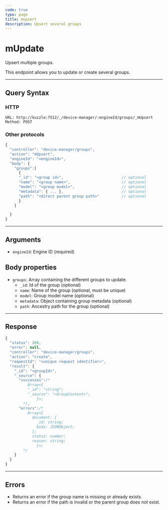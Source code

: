 ```yaml
---
code: true
type: page
title: mupsert
description: Upsert several groups
---
```


# mUpdate

Upsert multiple groups.

This endpoint allows you to update or create several groups.  

---

## Query Syntax

### HTTP

```http
URL: http://kuzzle:7512/_/device-manager/:engineId/groups/_mUpsert
Method: POST
```

### Other protocols

```js
{
  "controller": "device-manager/groups",
  "action": "mUpsert",
  "engineId": "<engineId>",
  "body": {
    "groups":[
      {
      "_id": "<group id>",                          // optional
      "name": "<group name>",                       // optional
      "model": "<group model>",                     // optional
      "metadata": { ... },                          // optional
      "path": "<direct parent group path>"          // optional
      }
    ]

  }
}
```

---

## Arguments

- `engineId`: Engine ID (required)

## Body properties
- `groups`: Array containing the different groups to update.
    - `_id`: Id of the group (optional)
    - `name`: Name of the group (optional, must be unique)
    - `model`: Group model name (optional)
    - `metadata`: Object containing group metadata (optional)
    - `path`: Ancestry path for the group (optional)

---

## Response

```js
{
  "status": 200,
  "error": null,
  "controller": "device-manager/groups",
  "action": "create",
  "requestId": "<unique request identifier>",
  "result": {
    "_id": "<groupId>",
    "_source": {
      "successes":/*  
          Array<{
          "_id": "string";
          "_source": "<GroupContent>";
              }>; 
        */,
      "errors":/*  
          Array<{
            document: {
              _id: string;
              body: JSONObject;
            };
            status: number;
            reason: string;
              }>;
        */
    }
  }
}
```

---

## Errors

- Returns an error if the group name is missing or already exists.
- Returns an error if the path is invalid or the parent group does not exist.
